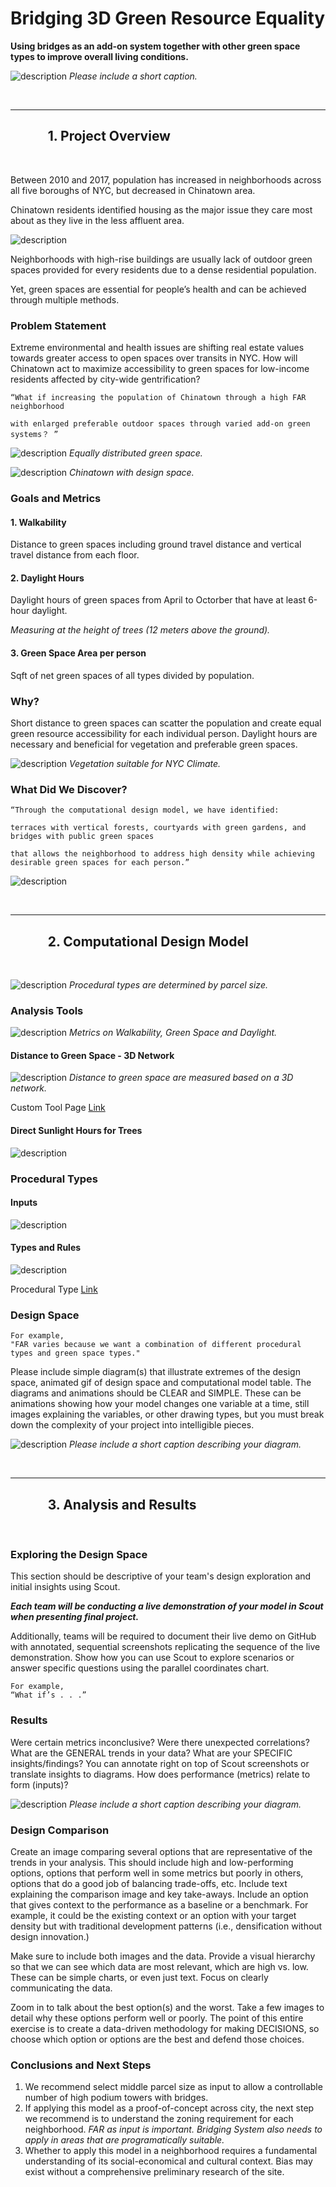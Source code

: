 # Bridging 3D Green Resource Equality

**Using bridges as an add-on system together with other green space types to improve overall living conditions.**

![description](../images/Final_Project_Temple_Intro_Image.png)
*Please include a short caption.*

<br />

***

## &nbsp;&nbsp;&nbsp;&nbsp;&nbsp;&nbsp;&nbsp;&nbsp;&nbsp;&nbsp;&nbsp;&nbsp;1. Project Overview

<br />

Between 2010 and 2017, population has increased in neighborhoods across all five boroughs of NYC, but decreased in Chinatown area. 

Chinatown residents identified housing as the major issue they care most about as they live in the less affluent area.


![description](https://github.com/ym2805/XIM-GSAPP-Fa20/raw/main/src/images/B_background_research_population.jpg)


Neighborhoods with high-rise buildings are usually lack of outdoor green spaces provided for every residents due to a dense residential population. 

Yet, green spaces are essential for people’s health and can be achieved through multiple methods. 

### Problem Statement

Extreme environmental and health issues are shifting real estate values towards greater access to open spaces over transits in NYC.
How will Chinatown act to maximize accessibility to green spaces for low-income residents affected by city-wide gentrification?

```
“What if increasing the population of Chinatown through a high FAR neighborhood 

with enlarged preferable outdoor spaces through varied add-on green systems？ ”
```

![description](https://github.com/ym2805/XIM-GSAPP-Fa20/raw/main/src/images/B_photo_collage.png)
*Equally distributed green space.*


![description](https://github.com/ym2805/XIM-GSAPP-Fa20/raw/main/src/images/B_google_map_collage.png)
*Chinatown with design space.*


### Goals and Metrics

#### 1. Walkability
Distance to green spaces including ground travel distance and vertical travel distance from each floor. 

#### 2. Daylight Hours
Daylight hours of green spaces from April to Octorber that have at least 6-hour daylight.

*Measuring at the height of trees (12 meters above the ground).*

#### 3. Green Space Area per person 
Sqft of net green spaces of all types divided by population.

### Why?

Short distance to green spaces can scatter the population and create equal green resource accessibility for each individual person.
Daylight hours are necessary and beneficial for vegetation and preferable green spaces.

![description](https://github.com/ym2805/XIM-GSAPP-Fa20/raw/main/src/images/B_vegetation.png)
*Vegetation suitable for NYC Climate.*


### What Did We Discover?

```
“Through the computational design model, we have identified:

terraces with vertical forests, courtyards with green gardens, and bridges with public green spaces 

that allows the neighborhood to address high density while achieving desirable green spaces for each person.”
```

![description](https://github.com/ym2805/XIM-GSAPP-Fa20/raw/main/src/images/B_far_now_future.jpg)

<br />

***

## &nbsp;&nbsp;&nbsp;&nbsp;&nbsp;&nbsp;&nbsp;&nbsp;&nbsp;&nbsp;&nbsp;&nbsp;2. Computational Design Model

<br />

![description](https://github.com/ym2805/XIM-GSAPP-Fa20/raw/main/src/images/B_procedural_type_diagram.jpg)
*Procedural types are determined by parcel size.*


### Analysis Tools
![description](https://github.com/ym2805/XIM-GSAPP-Fa20/raw/main/src/images/Metric%20Diagram-02.png)
*Metrics on Walkability, Green Space and Daylight.*

#### Distance to Green Space - 3D Network

![description](https://github.com/ym2805/XIM-GSAPP-Fa20/raw/main/src/images/XIM%20TOOL%20DIAGRAM-02.png)
*Distance to green space are measured based on a 3D network.*

Custom Tool Page [Link](https://github.com/ym2805/XIM-GSAPP-Fa20/blob/main/src/tools/Network/Distance_to_Green_Space/Distance%20to%20Green%20Space%20-%203D%20Network)

#### Direct Sunlight Hours for Trees

![description](https://github.com/ym2805/XIM-GSAPP-Fa20/raw/main/src/images/Metric%20Diagram-01.png)


### Procedural Types

#### Inputs

![description](https://github.com/ym2805/XIM-GSAPP-Fa20/raw/main/src/images/B_input.png)

#### Types and Rules

![description](https://github.com/ym2805/XIM-GSAPP-Fa20/raw/main/src/images/B_procedural_type.jpg)

Procedural Type [Link](https://github.com/ym2805/XIM-GSAPP-Fa20/blob/main/src/types/Podium_Tower_Bridges/Podium%20Tower%20with%20Bridges.md)


### Design Space

```
For example,
"FAR varies because we want a combination of different procedural types and green space types."
```

Please include simple diagram(s) that illustrate extremes of the design space, animated gif of design space and computational model table. The diagrams and animations should be CLEAR and SIMPLE. These can be animations showing how your model changes one variable at a time, still images explaining the variables, or other drawing types, but you must break down the complexity of your project into intelligible pieces.



![description](../images/PT_DiagramRangeInput.png)
*Please include a short caption describing your diagram.*

<br />

***

## &nbsp;&nbsp;&nbsp;&nbsp;&nbsp;&nbsp;&nbsp;&nbsp;&nbsp;&nbsp;&nbsp;&nbsp;3. Analysis and Results

<br />

### Exploring the Design Space

This section should be descriptive of your team's design exploration and initial insights using Scout. 

***Each team will be conducting a live demonstration of your model in Scout when presenting final project.***

Additionally, teams will be required to document their live demo on GitHub with annotated, sequential screenshots replicating the sequence of the live demonstration. Show how you can use Scout to explore scenarios or answer specific questions using the parallel coordinates chart.

```
For example,
“What if’s . . .”
```

### Results

Were certain metrics inconclusive? Were there unexpected correlations? What are the GENERAL trends in your data? What are your SPECIFIC insights/findings? You can annotate right on top of Scout screenshots or translate insights to diagrams. How does performance (metrics) relate to form (inputs)?

![description](../images/PT_PerformanceSummarySlide.png)
*Please include a short caption describing your diagram.*

### Design Comparison

Create an image comparing several options that are representative of the trends in your analysis. This should include high and low-performing options, options that perform well in some metrics but poorly in others, options that do a good job of balancing trade-offs, etc. Include text explaining the comparison image and key take-aways. Include an option that gives context to the performance as a baseline or a benchmark. For example, it could be the existing context or an option with your target density but with traditional development patterns (i.e., densification without design innovation.)

Make sure to include both images and the data. Provide a visual hierarchy so that we can see which data are most relevant, which are high vs.  low. These can be simple charts, or even just text. Focus on clearly communicating the data. 

Zoom in to talk about the best option(s) and the worst. Take a few images to detail why these options perform well or poorly. The point of this entire exercise is to create a data-driven methodology for making DECISIONS, so choose which option or options are the best and defend those choices.

### Conclusions and Next Steps

1. We recommend select middle parcel size as input to allow a controllable number of high podium towers with bridges.
2. If applying this model as a proof-of-concept across city, the next step we recommend is to understand the zoning requirement for each neighborhood.
*FAR as input is important. Bridging System also needs to apply in areas that are programatically suitable.*
3. Whether to apply this model in a neighborhood requires a fundamental understanding of its social-economical and cultural context. 
Bias may exist without a comprehensive preliminary research of the site.
